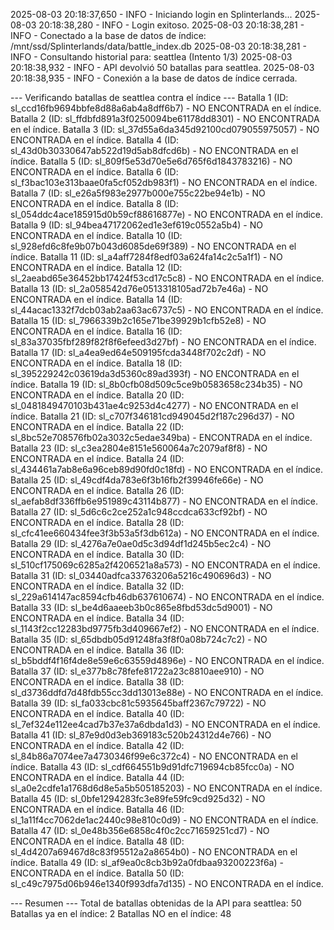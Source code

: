 2025-08-03 20:18:37,650 - INFO - Iniciando login en Splinterlands...
2025-08-03 20:18:38,280 - INFO - Login exitoso.
2025-08-03 20:18:38,281 - INFO - Conectado a la base de datos de índice: /mnt/ssd/Splinterlands/data/battle_index.db
2025-08-03 20:18:38,281 - INFO - Consultando historial para: seattlea (Intento 1/3)
2025-08-03 20:18:38,932 - INFO - API devolvió 50 batallas para seattlea.
2025-08-03 20:18:38,935 - INFO - Conexión a la base de datos de índice cerrada.

--- Verificando batallas de seattlea contra el índice ---
  Batalla 1 (ID: sl_ccd16fb9694bbfe8d88a6ab4a8dff6b7) - NO ENCONTRADA en el índice.
  Batalla 2 (ID: sl_ffdbfd891a3f0250094be61178dd8301) - NO ENCONTRADA en el índice.
  Batalla 3 (ID: sl_37d55a6da345d92100cd079055975057) - NO ENCONTRADA en el índice.
  Batalla 4 (ID: sl_43d0b30330647ab522d19d5ab8dfcd6b) - NO ENCONTRADA en el índice.
  Batalla 5 (ID: sl_809f5e53d70e5e6d765f6d1843783216) - NO ENCONTRADA en el índice.
  Batalla 6 (ID: sl_f3bac103e313baae0fa5cf052db983f1) - NO ENCONTRADA en el índice.
  Batalla 7 (ID: sl_e26a5f983e2977b000e755c22be94e1b) - NO ENCONTRADA en el índice.
  Batalla 8 (ID: sl_054ddc4ace185915d0b59cf88616877e) - NO ENCONTRADA en el índice.
  Batalla 9 (ID: sl_94bea47172062ed1e3ef619c0552a5b4) - NO ENCONTRADA en el índice.
  Batalla 10 (ID: sl_928efd6c8fe9b07b043d6085de69f389) - NO ENCONTRADA en el índice.
  Batalla 11 (ID: sl_a4aff7284f8edf03a624fa14c2c5a1f1) - NO ENCONTRADA en el índice.
  Batalla 12 (ID: sl_2aeabd65e36452bb17424f53cd17c5c8) - NO ENCONTRADA en el índice.
  Batalla 13 (ID: sl_2a058542d76e0513318105ad72b7e46a) - NO ENCONTRADA en el índice.
  Batalla 14 (ID: sl_44acac1332f7dcb03ab2aa63ac6737c5) - NO ENCONTRADA en el índice.
  Batalla 15 (ID: sl_7966339b2c165e71be39929b1cfb52e8) - NO ENCONTRADA en el índice.
  Batalla 16 (ID: sl_83a37035fbf289f82f8f6efeed3d27bf) - NO ENCONTRADA en el índice.
  Batalla 17 (ID: sl_a4ea9ed64e509195fcda3448f702c2df) - NO ENCONTRADA en el índice.
  Batalla 18 (ID: sl_395229242c03619da3d5360c89ad393f) - NO ENCONTRADA en el índice.
  Batalla 19 (ID: sl_8b0cfb08d509c5ce9b0583658c234b35) - NO ENCONTRADA en el índice.
  Batalla 20 (ID: sl_0481849470103b431ae4c9253d4c4277) - NO ENCONTRADA en el índice.
  Batalla 21 (ID: sl_c707f346181cd949045d2f187c296d37) - NO ENCONTRADA en el índice.
  Batalla 22 (ID: sl_8bc52e708576fb02a3032c5edae349ba) - ENCONTRADA en el índice.
  Batalla 23 (ID: sl_c3ea2804e8151e560064a7c2079af8f8) - NO ENCONTRADA en el índice.
  Batalla 24 (ID: sl_434461a7ab8e6a96ceb89d90fd0c18fd) - NO ENCONTRADA en el índice.
  Batalla 25 (ID: sl_49cdf4da783e6f3b16fb2f39946fe66e) - NO ENCONTRADA en el índice.
  Batalla 26 (ID: sl_aefab8df336ffb6e951989c43114b877) - NO ENCONTRADA en el índice.
  Batalla 27 (ID: sl_5d6c6c2ce252a1c948ccdca633cf92bf) - NO ENCONTRADA en el índice.
  Batalla 28 (ID: sl_cfc41ee660434fee3f3b53a5f3db612a) - NO ENCONTRADA en el índice.
  Batalla 29 (ID: sl_4276a7e0ae0d5c3d94df1d245b5ec2c4) - NO ENCONTRADA en el índice.
  Batalla 30 (ID: sl_510cf175069c6285a2f4206521a8a573) - NO ENCONTRADA en el índice.
  Batalla 31 (ID: sl_03440adfca33763206a5216c490696d3) - NO ENCONTRADA en el índice.
  Batalla 32 (ID: sl_229a614147ac8594cfb46db637610674) - NO ENCONTRADA en el índice.
  Batalla 33 (ID: sl_be4d6aaeeb3b0c865e8fbd53dc5d9001) - NO ENCONTRADA en el índice.
  Batalla 34 (ID: sl_1143f2cc12283bd9775fb3d409667ef2) - NO ENCONTRADA en el índice.
  Batalla 35 (ID: sl_65dbdb05d91248fa3f8f0a08b724c7c2) - NO ENCONTRADA en el índice.
  Batalla 36 (ID: sl_b5bddf4f16f4de8e59e6c63559d4896e) - NO ENCONTRADA en el índice.
  Batalla 37 (ID: sl_e377b8c78fefe81722a23c8810aee910) - NO ENCONTRADA en el índice.
  Batalla 38 (ID: sl_d3736ddfd7d48fdb55cc3dd13013e88e) - NO ENCONTRADA en el índice.
  Batalla 39 (ID: sl_fa033cbc81c5935645baff2367c79722) - NO ENCONTRADA en el índice.
  Batalla 40 (ID: sl_7ef324e112ee4cad7b37e37a6dbda1d3) - NO ENCONTRADA en el índice.
  Batalla 41 (ID: sl_87e9d0d3eb369183c520b24312d4e766) - NO ENCONTRADA en el índice.
  Batalla 42 (ID: sl_84b86a7074ee7a4730346f99e6c372c4) - NO ENCONTRADA en el índice.
  Batalla 43 (ID: sl_cdf664551b9d91dfc719694cb85fcc0a) - NO ENCONTRADA en el índice.
  Batalla 44 (ID: sl_a0e2cdfe1a1768d6d8e5a5b505185203) - NO ENCONTRADA en el índice.
  Batalla 45 (ID: sl_0bfe1294283fc3e89fe59fc9cd925d32) - NO ENCONTRADA en el índice.
  Batalla 46 (ID: sl_1a11f4cc7062de1ac2440c98e810c0d9) - NO ENCONTRADA en el índice.
  Batalla 47 (ID: sl_0e48b356e6858c4f0c2cc71659251cd7) - NO ENCONTRADA en el índice.
  Batalla 48 (ID: sl_4d4207a69467d8c83f95512a2a8654b0) - NO ENCONTRADA en el índice.
  Batalla 49 (ID: sl_af9ea0c8cb3b92a0fdbaa93200223f6a) - ENCONTRADA en el índice.
  Batalla 50 (ID: sl_c49c7975d06b946e1340f993dfa7d135) - NO ENCONTRADA en el índice.

--- Resumen ---
Total de batallas obtenidas de la API para seattlea: 50
Batallas ya en el índice: 2
Batallas NO en el índice: 48
